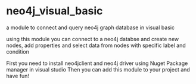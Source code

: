 # neo4j_visual_basic
a module to connect and query neo4j graph database in visual basic

using this module you can connect to a neo4j databse and create new nodes, add properties and select data from nodes with specific label and condition

First you need to install neo4jclient and neo4j driver using Nuget Package manager in visual studio
Then you can add this module to your project and have fun!

